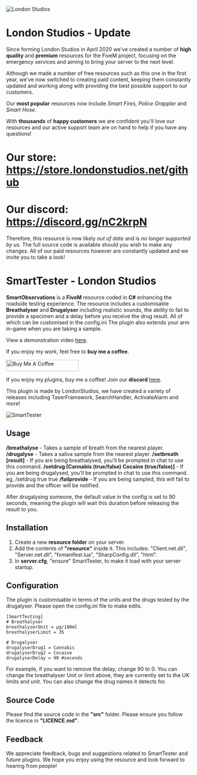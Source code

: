 ![London Studios](https://i.ibb.co/1mwSS1q/Untitled-design.png)

# London Studios - Update
Since forming London Studios in April 2020 we've created a number of **high quality** and **premium** resources for the FiveM project, focusing on the emergency services and aiming to bring your server to the next level.

Although we made a number of free resources such as this one in the first year, we've now switched to creating paid content, keeping them constantly updated and working along with providing the best possible support to our customers.

Our **most popular** resources now include *Smart Fires, Police Grappler* and *Smart Hose*.

With **thousands** of **happy customers** we are confident you'll love our resources and our active support team are on hand to help if you have any questions!

# Our store: https://store.londonstudios.net/github
# Our discord: https://discord.gg/nC2krpN

Therefore, this resource is now likely *out of date* and is *no longer supported by us*. The full source code is available should you wish to make any changes. All of our paid resources however are constantly updated and we invite you to take a look!

# SmartTester - London Studios
**SmartObservations** is a **FiveM** resource coded in **C#** enhancing the roadside testing experience. The resource includes a customisable **Breathalyser** and **Drugalyser** including realistic sounds, the ability to fail to provide a specimen and a delay before you receive the drug result. All of which can be customised in the config.ini The plugin also extends your arm in-game when you are taking a sample.

View a demonstration video [here](https://www.youtube.com/watch?v=V2v2rFwmvRg&feature=youtu.be).

If you enjoy my work, feel free to **buy me a coffee**.

<a href="https://www.buymeacoffee.com/londonstudios" target="_blank"><img src="https://cdn.buymeacoffee.com/buttons/arial-orange.png" alt="Buy Me A Coffee" style="height: 31px !important;width: 197px !important;" ></a>

If you enjoy my plugins, buy me a coffee!
Join our **discord** [here](https://discord.gg/AtPt9ND).

This plugin is made by LondonStudios, we have created a variety of releases including TaserFramework, SearchHandler, ActivateAlarm and more!


![SmartTester](https://i.imgur.com/EjhZL4h.png)

## Usage
**/breathalyse** - Takes a sample of breath from the nearest player.
**/drugalyse** - Takes a saliva sample from the nearest player.
**/setbreath [result]** - If you are being breathalysed, you'll be prompted in chat to use this command.
**/setdrug [Cannabis (true/false) Cocaine (true/false)]** - If you are being drugalysed, you'll be prompted in chat to use this command. eg, /setdrug true true
**/failprovide** - If you are being sampled, this will fail to provide and the officer will be notified.

After drugalysing someone, the default value in the config is set to 90 seconds, meaning the plugin will wait this duration before releasing the result to you.

## Installation

 1.  Create a new **resource folder** on your server.
 2.  Add the contents of **"resource"** inside it. This includes:
"Client.net.dll", "Server.net.dll", "fxmanifest.lua", "SharpConfig.dll", "html".
3. In **server.cfg**, "ensure" SmartTester, to make it load with your server startup.
## Configuration
The plugin is customisable in terms of the units and the drugs tested by the drugalyser. Please open the config.ini file to make edits.

    [SmartTesting]
    # Breathalyser
    breathalyserUnit = µg/100ml
    breathalyserLimit = 35
    
    # Drugalyser
    drugalyserDrug1 = Cannabis
    drugalyserDrug2 = Cocaine
    drugalyserDelay = 90 #seconds

For example, if you want to remove the delay, change 90 to 0. You can change the breathalyser Unit or limit above, they are currently set to the UK limits and unit. You can also change the drug names it detects for.

## Source Code
Please find the source code in the **"src"** folder. Please ensure you follow the licence in **"LICENCE.md"**.

## Feedback
We appreciate feedback, bugs and suggestions related to SmartTester and future plugins. We hope you enjoy using the resource and look forward to hearing from people!
